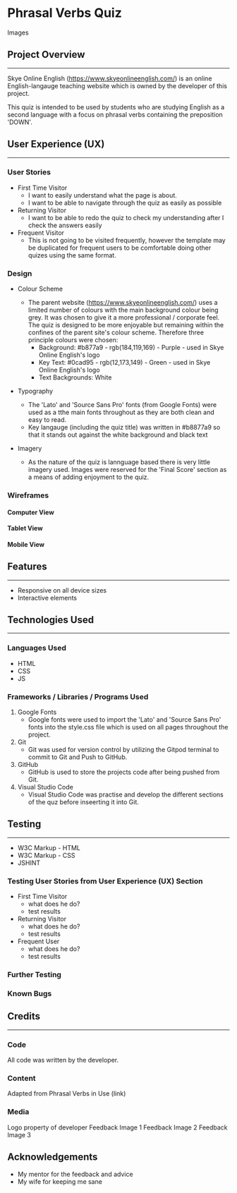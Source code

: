 # Phrasal Verbs Quiz
Images

## Project Overview
---
Skye Online English (https://www.skyeonlineenglish.com/) is an online English-langauge teaching website which is owned by the developer of this project. 

This quiz is intended to be used by students who are studying English as a second language with a focus on phrasal verbs containing the preposition 'DOWN'.

## User Experience (UX)
--- 
### User Stories
* First Time Visitor
    * I want to easily understand what the page is about.
    * I want to be able to navigate through the quiz as easily as possible
* Returning Visitor
    * I want to be able to redo the quiz to check my understanding after I check the answers easily
* Frequent Visitor
    * This is not going to be visited frequently, however the template may be duplicated for frequent users to be comfortable doing other quizes using the same format.

### Design
* Colour Scheme
    * The parent website (https://www.skyeonlineenglish.com/) uses a limited number of colours with the main background colour being grey.  It was chosen to give it a more professional / corporate feel.  The quiz is designed to be more enjoyable but remaining within the confines of the parent site's colour scheme.  Therefore three principle colours were chosen:
        * Background: #b877a9 - rgb(184,119,169) - Purple - used in Skye Online English's logo
        * Key Text: #0cad95 - rgb(12,173,149) - Green - used in Skye Online English's logo
        * Text Backgrounds: White

* Typography
    * The 'Lato' and 'Source Sans Pro' fonts (from Google Fonts) were used as a tthe main fonts throughout as they are both clean and easy to read.
    * Key langauge (including the quiz title) was written in #b8877a9 so that it stands out against the white background and black text

* Imagery
    * As the nature of the quiz is lannguage based there is very little imagery used.  Images were reserved for the 'Final Score' section as a means of adding enjoyment to the quiz.

### Wireframes 
#### Computer View
#### Tablet View
#### Mobile View

## Features
---
* Responsive on all device sizes
* Interactive elements

## Technologies Used
---
### Languages Used
* HTML
* CSS
* JS

### Frameworks / Libraries / Programs Used
1. Google Fonts
    * Google fonts were used to import the 'Lato' and 'Source Sans Pro' fonts into the style.css file which is used on all pages throughout the project.
2. Git
    * Git was used for version control by utilizing the Gitpod terminal to commit to Git and Push to GitHub.
3. GitHub
    * GitHub is used to store the projects code after being pushed from Git.
4. Visual Studio Code
    * Visual Studio Code was practise and develop the different sections of the quz before inseerting it into Git.

## Testing
---
* W3C Markup - HTML
* W3C Markup - CSS
* JSHINT

### Testing User Stories from User Experience (UX) Section
* First Time Visitor
    * what does he do?
    * test results
* Returning Visitor
    * what does he do?
    * test results
* Frequent User
    * what does he do?
    * test results

### Further Testing

### Known Bugs

## Credits
---
### Code
All code was written by the developer.

### Content
Adapted from Phrasal Verbs in Use (link)

### Media
Logo property of developer
Feedback Image 1
Feedback Image 2
Feedback Image 3

## Acknowledgements
* My mentor for the feedback and advice
* My wife for keeping me sane
